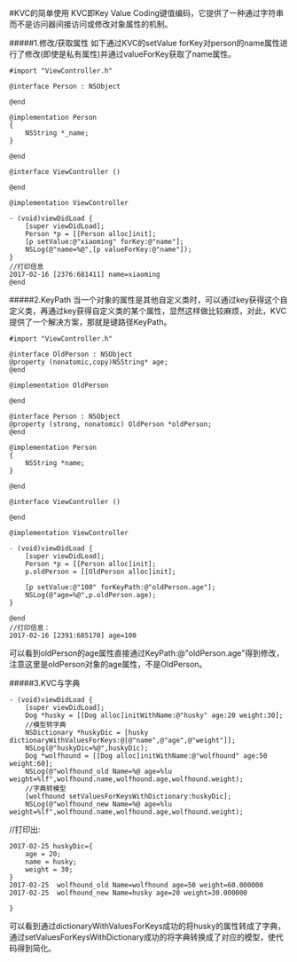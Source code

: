 #KVC的简单使用
KVC即Key Value Coding键值编码，它提供了一种通过字符串而不是访问器间接访问或修改对象属性的机制。

#####1.修改/获取属性
如下通过KVC的setValue forKey对person的name属性进行了修改(即使是私有属性)并通过valueForKey获取了name属性。
```objc
#import "ViewController.h"

@interface Person : NSObject

@end

@implementation Person
{
    NSString *_name;
}

@end

@interface ViewController ()

@end

@implementation ViewController

- (void)viewDidLoad {
    [super viewDidLoad];
    Person *p = [[Person alloc]init];
    [p setValue:@"xiaoming" forKey:@"name"];
    NSLog(@"name=%@",[p valueForKey:@"name"]);
}
//打印信息
2017-02-16 [2376:681411] name=xiaoming
@end
```

#####2.KeyPath
当一个对象的属性是其他自定义类时，可以通过key获得这个自定义类，再通过key获得自定义类的某个属性，显然这样做比较麻烦，对此，KVC提供了一个解决方案，那就是键路径KeyPath。

```objc
#import "ViewController.h"

@interface OldPerson : NSObject
@property (nonatomic,copy)NSString* age;
@end

@implementation OldPerson

@end

@interface Person : NSObject
@property (strong, nonatomic) OldPerson *oldPerson;
@end

@implementation Person
{
    NSString *name;
}

@end

@interface ViewController ()

@end

@implementation ViewController

- (void)viewDidLoad {
    [super viewDidLoad];
    Person *p = [[Person alloc]init];
    p.oldPerson = [[OldPerson alloc]init];

    [p setValue:@"100" forKeyPath:@"oldPerson.age"];
    NSLog(@"age=%@",p.oldPerson.age);
}

@end
//打印信息：
2017-02-16 [2391:685170] age=100
```
可以看到oldPerson的age属性直接通过KeyPath:@"oldPerson.age"得到修改，注意这里是oldPerson对象的age属性，不是OldPerson。

#####3.KVC与字典

```objc
- (void)viewDidLoad {
    [super viewDidLoad];
    Dog *husky = [[Dog alloc]initWithName:@"husky" age:20 weight:30];
    //模型转字典
    NSDictionary *huskyDic = [husky dictionaryWithValuesForKeys:@[@"name",@"age",@"weight"]];
    NSLog(@"huskyDic=%@",huskyDic);
    Dog *wolfhound = [[Dog alloc]initWithName:@"wolfhound" age:50 weight:60];
    NSLog(@"wolfhound_old Name=%@ age=%lu weight=%lf",wolfhound.name,wolfhound.age,wolfhound.weight);
    //字典转模型
    [wolfhound setValuesForKeysWithDictionary:huskyDic];
    NSLog(@"wolfhound_new Name=%@ age=%lu weight=%lf",wolfhound.name,wolfhound.age,wolfhound.weight);

```
//打印出:
```objc
2017-02-25 huskyDic={
    age = 20;
    name = husky;
    weight = 30;
}
2017-02-25  wolfhound_old Name=wolfhound age=50 weight=60.000000
2017-02-25  wolfhound_new Name=husky age=20 weight=30.000000

}

```
可以看到通过dictionaryWithValuesForKeys成功的将husky的属性转成了字典，通过setValuesForKeysWithDictionary成功的将字典转换成了对应的模型，使代码得到简化。